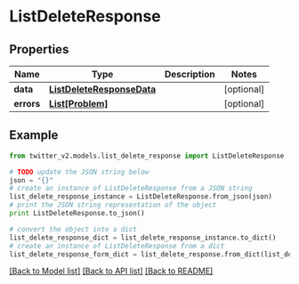 # ListDeleteResponse


## Properties
Name | Type | Description | Notes
------------ | ------------- | ------------- | -------------
**data** | [**ListDeleteResponseData**](ListDeleteResponseData.md) |  | [optional] 
**errors** | [**List[Problem]**](Problem.md) |  | [optional] 

## Example

```python
from twitter_v2.models.list_delete_response import ListDeleteResponse

# TODO update the JSON string below
json = "{}"
# create an instance of ListDeleteResponse from a JSON string
list_delete_response_instance = ListDeleteResponse.from_json(json)
# print the JSON string representation of the object
print ListDeleteResponse.to_json()

# convert the object into a dict
list_delete_response_dict = list_delete_response_instance.to_dict()
# create an instance of ListDeleteResponse from a dict
list_delete_response_form_dict = list_delete_response.from_dict(list_delete_response_dict)
```
[[Back to Model list]](../README.md#documentation-for-models) [[Back to API list]](../README.md#documentation-for-api-endpoints) [[Back to README]](../README.md)


